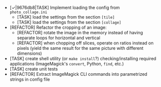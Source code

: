 * [✓|9676db8|TASK] Implement loading the config from `photo_collage.ini`
  * [TASK] load the settings from the section `[tile]`
  * [TASK] load the settings from the section `[collage]`
* [REFACTOR] Refactor the cropping of an image:
  * [REFACTOR] rotate the image in the memory instead of having separate loops for horizontal and vertical
  * [REFACTOR] when chopping off slices, operate on ratios instead on pixels (yield the same result for the same picture with different dimensions)
* [TASK] create shell utility (or `make install`?) checking/installing required applications (ImageMagick's `convert`, Python, `find`, etc.)
* [TASK] create unit tests
* [REFACTOR] Extract ImageMagick CLI commands into parametrized strings in config file
